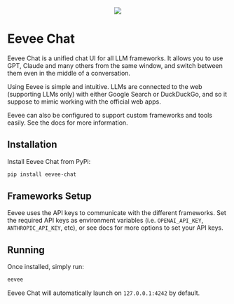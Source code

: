 <center>
    <img src='https://raw.githubusercontent.com/shakedzy/eevee-chat/main/eevee/resources/eevee_150.png'><br />
</center>

# Eevee Chat
Eevee Chat is a unified chat UI for all LLM frameworks. It allows you to use GPT, Claude and many others from the same window, and switch between them even in the middle of a conversation.

Using Eevee is simple and intuitive. LLMs are connected to the web (supporting LLMs only) with either Google Search or DuckDuckGo, and so it suppose to mimic working with the official web apps.

Eevee can also be configured to support custom frameworks and tools easily. See the docs for more information.

## Installation
Install Eevee Chat from PyPi:
```bash
pip install eevee-chat
```

## Frameworks Setup
Eevee uses the API keys to communicate with the different frameworks. Set the required API keys as environment variables (i.e. `OPENAI_API_KEY`, `ANTHROPIC_API_KEY`, etc), or see docs for more options to set your API keys.

## Running
Once installed, simply run:
```bash
eevee
```
Eevee Chat will automatically launch on `127.0.0.1:4242` by default.